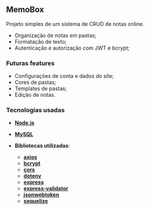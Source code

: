 ## MemoBox

Projeto simples de um sistema de CRUD de notas online.
- Organização de notas em pastas;
- Formatação de texto;
- Autenticação e autorização com JWT e bcrypt;

### Futuras features
- Configurações de conta e dados do site;
- Cores de pastas;
- Templates de pastas;
- Edição de notas.

### Tecnologias usadas
- **[Node.js](https://nodejs.org/en/)**
- **[MySQL](https://dev.mysql.com/downloads/)**

- **Bibliotecas utilizadas**:
  - **[axios](https://www.npmjs.com/package/axios)**
  - **[bcrypt](https://www.npmjs.com/package/bcrypt)**
  - **[cors](https://www.npmjs.com/package/cors)**
  - **[dotenv](https://www.npmjs.com/package/dotenv)**
  - **[express](https://www.npmjs.com/package/express)**
  - **[express-validator](https://www.npmjs.com/package/express-validator)**
  - **[jsonwebtoken](https://www.npmjs.com/package/jsonwebtoken)**
  - **[sequelize](https://www.npmjs.com/package/sequelize)**